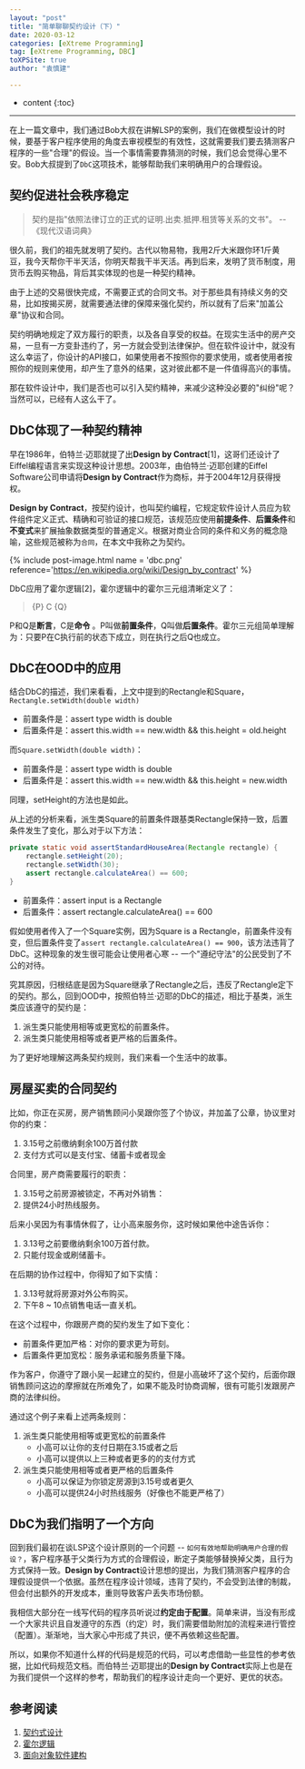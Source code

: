 ```yaml
---
layout: "post"
title: "简单聊聊契约设计（下）"
date: 2020-03-12
categories: [eXtreme Programming]
tag: [eXtreme Programming, DBC]
toXPSite: true
author: "袁慎建"

---
```


* content
{:toc}

---


<!--brief-->
在上一篇文章中，我们通过Bob大叔在讲解LSP的案例，我们在做模型设计的时候，要基于客户程序使用的角度去审视模型的有效性，这就需要我们要去猜测客户程序的一些"合理"的假设。当一个事情需要靠猜测的时候，我们总会觉得心里不安。Bob大叔提到了`DbC`这项技术，能够帮助我们来明确用户的合理假设。
<!--brief-->

## 契约促进社会秩序稳定
> 契约是指"依照法律订立的正式的证明.出卖.抵押.租赁等关系的文书"。 -- 《现代汉语词典》

很久前，我们的祖先就发明了契约。古代以物易物，我用2斤大米跟你环1斤黄豆，我今天帮你干半天活，你明天帮我干半天活。再到后来，发明了货币制度，用货币去购买物品，背后其实体现的也是一种契约精神。

由于上述的交易很快完成，不需要正式的合同文书。对于那些具有持续义务的交易，比如按揭买房，就需要通法律的保障来强化契约，所以就有了后来"加盖公章"协议和合同。

契约明确地规定了双方履行的职责，以及各自享受的权益。在现实生活中的房产交易，一旦有一方变卦违约了，另一方就会受到法律保护。但在软件设计中，就没有这么幸运了，你设计的API接口，如果使用者不按照你的要求使用，或者使用者按照你的规则来使用，却产生了意外的结果，这对彼此都不是一件值得高兴的事情。

那在软件设计中，我们是否也可以引入契约精神，来减少这种没必要的"纠纷"呢？当然可以，已经有人这么干了。


## DbC体现了一种契约精神
早在1986年，伯特兰·迈耶就提了出**Design by Contract**[1]，这哥们还设计了Eiffel编程语言来实现这种设计思想。2003年，由伯特兰·迈耶创建的Eiffel Software公司申请将**Design by Contract**作为商标，并于2004年12月获得授权。


**Design by Contract**，按契约设计，也叫契约编程，它规定软件设计人员应为软件组件定义正式、精确和可验证的接口规范，该规范应使用**前提条件**、**后置条件**和**不变式**来扩展抽象数据类型的普通定义。根据对商业合同的条件和义务的概念隐喻，这些规范被称为`合同`，在本文中我称之为契约。


{% include post-image.html name = 'dbc.png' reference='https://en.wikipedia.org/wiki/Design_by_contract' %}


DbC应用了霍尔逻辑[2]，霍尔逻辑中的霍尔三元组清晰定义了：

> {P} C {Q}

P和Q是**断言**，C是**命令** 。P叫做**前置条件**，Q叫做**后置条件**。霍尔三元组简单理解为：只要P在C执行前的状态下成立，则在执行之后Q也成立。


## DbC在OOD中的应用
结合DbC的描述，我们来看看，上文中提到的Rectangle和Square，`Rectangle.setWidth(double width)`

- 前置条件是：assert type width is double
- 后置条件是：assert this.width == new.width && this.height = old.height


而`Square.setWidth(double width)`：

- 前置条件是：assert type width is double
- 后置条件是：assert this.width == new.width && this.height = new.width

同理，setHeight的方法也是如此。

从上述的分析来看，派生类Square的前置条件跟基类Rectangle保持一致，后置条件发生了变化，那么对于以下方法：

```java
private static void assertStandardHouseArea(Rectangle rectangle) {
    rectangle.setHeight(20);
    rectangle.setWidth(30);
    assert rectangle.calculateArea() == 600;
}
```

- 前置条件：assert input is a Rectangle
- 后置条件：assert rectangle.calculateArea() == 600

假如使用者传入了一个Square实例，因为Square is a Rectangle，前置条件没有变，但后置条件变了`assert rectangle.calculateArea() == 900`，该方法违背了DbC。这种现象的发生很可能会让使用者心寒 -- 一个"遵纪守法"的公民受到了不公的对待。

究其原因，归根结底是因为Square继承了Rectangle之后，违反了Rectangle定下的契约。那么，回到OOD中，按照伯特兰·迈耶的DbC的描述，相比于基类，派生类应该遵守的契约是：

1. 派生类只能使用相等或更宽松的前置条件。
2. 派生类只能使用相等或者更严格的后置条件。


为了更好地理解这两条契约规则，我们来看一个生活中的故事。


## 房屋买卖的合同契约

比如，你正在买房，房产销售顾问小吴跟你签了个协议，并加盖了公章，协议里对你的约束：

1. 3.15号之前缴纳剩余100万首付款
2. 支付方式可以是支付宝、储蓄卡或者现金

合同里，房产商需要履行的职责：

1. 3.15号之前房源被锁定，不再对外销售：
2. 提供24小时热线服务。

后来小吴因为有事情休假了，让小高来服务你，这时候如果他中途告诉你：

1. 3.13号之前要缴纳剩余100万首付款。
2. 只能付现金或刷储蓄卡。

在后期的协作过程中，你得知了如下实情：

1. 3.13号就将房源对外公布购买。
2. 下午8 ~ 10点销售电话一直关机。

在这个过程中，你跟房产商的契约发生了如下变化：

- 前置条件更加严格：对你的要求更为苛刻。
- 后置条件更加宽松：服务承诺和服务质量下降。

作为客户，你遵守了跟小吴一起建立的契约，但是小高破坏了这个契约，后面你跟销售顾问这边的摩擦就在所难免了，如果不能及时协商调解，很有可能引发跟房产商的法律纠纷。

通过这个例子来看上述两条规则：

1. 派生类只能使用相等或更宽松的前置条件
	- 小高可以让你的支付日期在3.15或者之后
	- 小高可以提供以上三种或者更多的的支付方式
2. 派生类只能使用相等或者更严格的后置条件
	- 小高可以保证为你锁定房源到3.15号或者更久
	- 小高可以提供24小时热线服务（好像也不能更严格了）


## DbC为我们指明了一个方向
回到我们最初在谈LSP这个设计原则的一个问题 -- `如何有效地帮助明确用户合理的假设？`，客户程序基于父类行为方式的合理假设，断定子类能够替换掉父类，且行为方式保持一致。**Design by Contract**设计思想的提出，为我们猜测客户程序的合理假设提供一个依据。虽然在程序设计领域，违背了契约，不会受到法律的制裁，但会付出额外的开发成本，重则导致客户丢失市场份额。

我相信大部分在一线写代码的程序员听说过**约定由于配置**。简单来讲，当没有形成一个大家共识且自发遵守的东西（约定）时，我们需要借助附加的流程来进行管控（配置）。渐渐地，当大家心中形成了共识，便不再依赖这些配置。

所以，如果你不知道什么样的代码是规范的代码，可以考虑借助一些显性的参考依据，比如代码规范文档。而伯特兰·迈耶提出的**Design by Contract**实际上也是在为我们提供一个这样的参考，帮助我们的程序设计走向一个更好、更优的状态。


## 参考阅读
1. [契约式设计](https://en.wikipedia.org/wiki/Design_by_contract)
2. [霍尔逻辑](https://en.wikipedia.org/wiki/Hoare_logic)
3. [面向对象软件建构](https://en.wikipedia.org/wiki/Object-Oriented_Software_Construction)




